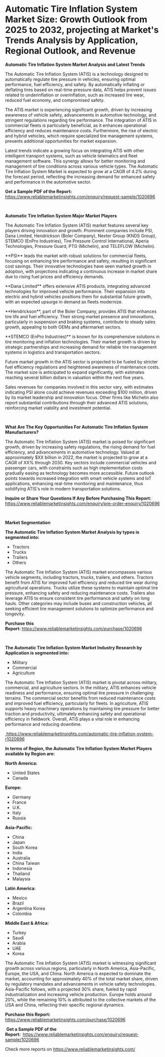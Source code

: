 <p><h1>Automatic Tire Inflation System Market Size: Growth Outlook from 2025 to 2032, projecting at Market's Trends Analysis by Application, Regional Outlook, and Revenue</h1></p><p><strong>Automatic Tire Inflation System Market Analysis and Latest Trends</strong></p>
<p><p>The Automatic Tire Inflation System (ATIS) is a technology designed to automatically regulate tire pressure in vehicles, ensuring optimal performance, fuel efficiency, and safety. By automatically inflating or deflating tires based on real-time pressure data, ATIS helps prevent issues related to underinflation or overinflation, such as increased tire wear, reduced fuel economy, and compromised safety.</p><p>The ATIS market is experiencing significant growth, driven by increasing awareness of vehicle safety, advancements in automotive technology, and stringent regulations regarding tire performance. The integration of ATIS in commercial fleets is particularly beneficial, as it enhances operational efficiency and reduces maintenance costs. Furthermore, the rise of electric and hybrid vehicles, which require specialized tire management systems, presents additional opportunities for market expansion.</p><p>Latest trends indicate a growing focus on integrating ATIS with other intelligent transport systems, such as vehicle telematics and fleet management software. This synergy allows for better monitoring and management of tire conditions across various vehicle types. The Automatic Tire Inflation System Market is expected to grow at a CAGR of 4.2% during the forecast period, reflecting the increasing demand for enhanced safety and performance in the automotive sector.</p></p>
<p><strong>Get a Sample PDF of the Report:&nbsp;</strong> <a href="https://www.reliablemarketinsights.com/enquiry/request-sample/1020696?utm_campaign=2182&utm_medium=2&utm_source=Github&utm_content=ia&utm_term=30032025&utm_id=automatic-tire-inflation-system">https://www.reliablemarketinsights.com/enquiry/request-sample/1020696</a></p>
<p>&nbsp;</p>
<p><strong>Automatic Tire Inflation System Major Market Players</strong></p>
<p><p>The Automatic Tire Inflation System (ATIS) market features several key players driving innovation and growth. Prominent companies include PSI, Dana Limited, Hendrickson (Boler Company), Nexter Group (KNDS Group), STEMCO (EnPro Industries), Tire Pressure Control International, Aperia Technologies, Pressure Guard, PTG (Michelin), and TELEFLOW (Michelin).</p><p>**PSI** leads the market with robust solutions for commercial fleets, focusing on enhancing tire performance and safety, resulting in significant cost savings. Their innovative technologies have seen marked growth in adoption, with projections indicating a continuous increase in market share due to rising fuel prices and efficiency demands.</p><p>**Dana Limited** offers extensive ATIS products, integrating advanced technologies for improved vehicle performance. Their expansion into electric and hybrid vehicles positions them for substantial future growth, with an expected upsurge in demand as fleets modernize.</p><p>**Hendrickson**, part of the Boler Company, provides ATIS that enhances tire life and fuel efficiency. Their strong market presence and innovations, particularly in suspension and braking systems, contribute to steady sales growth, appealing to both OEMs and aftermarket sectors.</p><p>**STEMCO (EnPro Industries)** is known for its comprehensive solutions in tire monitoring and inflation technologies. Their market growth is driven by strategic partnerships and increasing demand for reliable tire management systems in logistics and transportation sectors.</p><p>Future market growth in the ATIS sector is projected to be fueled by stricter fuel efficiency regulations and heightened awareness of maintenance costs. The market size is anticipated to expand significantly, with estimates reaching several billion dollars in valuation within the next five years.</p><p>Sales revenues for companies involved in this sector vary, with estimates indicating PSI alone could achieve revenues exceeding $100 million, driven by its market leadership and innovation focus. Other firms like Michelin also report substantial contributions through their advanced ATIS solutions, reinforcing market viability and investment potential.</p></p>
<p>&nbsp;</p>
<p><strong>What Are The Key Opportunities For Automatic Tire Inflation System Manufacturers?</strong></p>
<p><p>The Automatic Tire Inflation System (ATIS) market is poised for significant growth, driven by increasing safety regulations, the rising demand for fuel efficiency, and advancements in automotive technology. Valued at approximately $XX billion in 2022, the market is projected to grow at a CAGR of XX% through 2030. Key sectors include commercial vehicles and passenger cars, with constraints such as high implementation costs gradually easing as technology becomes more accessible. Future outlook points towards increased integration with smart vehicle systems and IoT applications, enhancing real-time monitoring and maintenance, thus solidifying ATIS's role in modern transportation solutions.</p></p>
<p><strong>Inquire or Share Your Questions If Any Before Purchasing This Report:</strong> <a href="https://www.reliablemarketinsights.com/enquiry/pre-order-enquiry/1020696?utm_campaign=2182&utm_medium=2&utm_source=Github&utm_content=ia&utm_term=30032025&utm_id=automatic-tire-inflation-system">https://www.reliablemarketinsights.com/enquiry/pre-order-enquiry/1020696</a></p>
<p>&nbsp;</p>
<p><strong>Market Segmentation</strong></p>
<p><strong>The Automatic Tire Inflation System Market Analysis by types is segmented into:</strong></p>
<p><ul><li>Tractors</li><li>Trucks</li><li>Trailers</li><li>Others</li></ul></p>
<p><p>The Automatic Tire Inflation System (ATIS) market encompasses various vehicle segments, including tractors, trucks, trailers, and others. Tractors benefit from ATIS for improved fuel efficiency and reduced tire wear during agricultural operations. Trucks utilize these systems to maintain optimal tire pressure, enhancing safety and reducing maintenance costs. Trailers also leverage ATIS to ensure consistent tire performance and safety on long hauls. Other categories may include buses and construction vehicles, all seeking efficient tire management solutions to optimize performance and longevity.</p></p>
<p><strong>Purchase this Report:&nbsp;</strong><a href="https://www.reliablemarketinsights.com/purchase/1020696?utm_campaign=2182&utm_medium=2&utm_source=Github&utm_content=ia&utm_term=30032025&utm_id=automatic-tire-inflation-system">https://www.reliablemarketinsights.com/purchase/1020696</a></p>
<p>&nbsp;</p>
<p><strong>The Automatic Tire Inflation System Market Industry Research by Application is segmented into:</strong></p>
<p><ul><li>Military</li><li>Commercial</li><li>Agriculture</li></ul></p>
<p><p>The Automatic Tire Inflation System (ATIS) market is pivotal across military, commercial, and agriculture sectors. In the military, ATIS enhances vehicle readiness and performance, ensuring optimal tire pressure in challenging terrains. The commercial sector benefits from reduced maintenance costs and improved fuel efficiency, particularly for fleets. In agriculture, ATIS supports heavy machinery operations by maintaining tire pressure for better traction and productivity, ultimately enhancing safety and operational efficiency in fieldwork. Overall, ATIS plays a vital role in enhancing performance and reducing downtime.</p></p>
<p><a href="https://www.reliablemarketinsights.com/automatic-tire-inflation-system-r1020696?utm_campaign=2182&utm_medium=2&utm_source=Github&utm_content=ia&utm_term=30032025&utm_id=automatic-tire-inflation-system">&nbsp;https://www.reliablemarketinsights.com/automatic-tire-inflation-system-r1020696</a></p>
<p><strong>In terms of Region, the Automatic Tire Inflation System Market Players available by Region are:</strong></p>
<p>
    <p> <strong> North America: </strong>
        <ul>
            <li>United States</li>
            <li>Canada</li>
        </ul>
        </p> 
    <p> <strong> Europe: </strong>
        <ul>
            <li>Germany</li>
            <li>France</li>
            <li>U.K.</li>
            <li>Italy</li>
            <li>Russia</li>
        </ul>
        </p> 
    <p> <strong> Asia-Pacific: </strong>
        <ul>
            <li>China</li>
            <li>Japan</li>
            <li>South Korea</li>
            <li>India</li>
            <li>Australia</li>
            <li>China Taiwan</li>
            <li>Indonesia</li>
            <li>Thailand</li>
            <li>Malaysia</li>
        </ul>
        </p> 
    <p> <strong> Latin America: </strong>
        <ul>
            <li>Mexico</li>
            <li>Brazil</li>
            <li>Argentina Korea</li>
            <li>Colombia</li>
        </ul>
        </p> 
    <p> <strong> Middle East & Africa: </strong>
        <ul>
            <li>Turkey</li>
            <li>Saudi</li>
            <li>Arabia</li>
            <li>UAE</li>
            <li>Korea</li>
        </ul>
    </p>
    </p>
<p><p>The Automatic Tire Inflation System (ATIS) market is witnessing significant growth across various regions, particularly in North America, Asia-Pacific, Europe, the USA, and China. North America is expected to dominate the market, accounting for approximately 40% of the total market share, driven by regulatory mandates and advancements in vehicle safety technologies. Asia-Pacific follows, with a projected 30% share, fueled by rapid industrialization and increasing vehicle production. Europe holds around 20%, while the remaining 10% is attributed to the collective markets of the USA and China, reflecting their specific regional dynamics.</p></p>
<p><strong>Purchase this Report: </strong><a href="https://www.reliablemarketinsights.com/purchase/1020696?utm_campaign=2182&utm_medium=2&utm_source=Github&utm_content=ia&utm_term=30032025&utm_id=automatic-tire-inflation-system">https://www.reliablemarketinsights.com/purchase/1020696</a></p>
<p>&nbsp;<strong>Get a Sample PDF of the Report:&nbsp;&nbsp;</strong><a href="https://www.reliablemarketinsights.com/enquiry/request-sample/1020696?utm_campaign=2182&utm_medium=2&utm_source=Github&utm_content=ia&utm_term=30032025&utm_id=automatic-tire-inflation-system">https://www.reliablemarketinsights.com/enquiry/request-sample/1020696</a></p>
<p><strong></strong></p>
<p>Check more reports on <a href="https://www.reliablemarketinsights.com/?utm_campaign=2182&utm_medium=2&utm_source=Github&utm_content=ia&utm_term=30032025&utm_id=automatic-tire-inflation-system">https://www.reliablemarketinsights.com/</a></p>